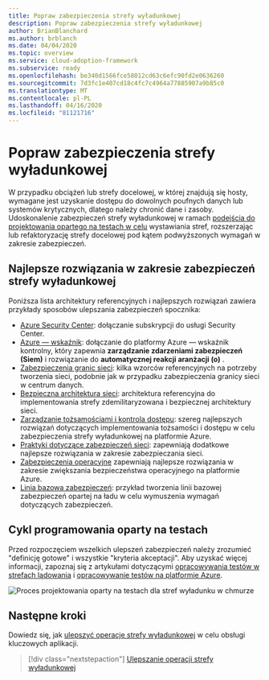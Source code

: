 ```yaml
---
title: Popraw zabezpieczenia strefy wyładunkowej
description: Popraw zabezpieczenia strefy wyładunkowej
author: BrianBlanchard
ms.author: brblanch
ms.date: 04/04/2020
ms.topic: overview
ms.service: cloud-adoption-framework
ms.subservice: ready
ms.openlocfilehash: be340d1566fce58012cd63c6efc90fd2e0636260
ms.sourcegitcommit: 7d3fc1e407cd18c4fc7c4964a77885907a9b85c0
ms.translationtype: MT
ms.contentlocale: pl-PL
ms.lasthandoff: 04/16/2020
ms.locfileid: "81121716"
---
```

<!-- cSpell:ignore SIEM -->

# <a name="improve-landing-zone-security"></a>Popraw zabezpieczenia strefy wyładunkowej

W przypadku obciążeń lub strefy docelowej, w której znajdują się hosty, wymagane jest uzyskanie dostępu do dowolnych poufnych danych lub systemów krytycznych, dlatego należy chronić dane i zasoby. Udoskonalenie zabezpieczeń strefy wyładunkowej w ramach [podejścia do projektowania opartego na testach w celu](./test-driven-development.md) wystawiania stref, rozszerzając lub refaktoryzację strefy docelowej pod kątem podwyższonych wymagań w zakresie zabezpieczeń.

## <a name="landing-zone-security-best-practices"></a>Najlepsze rozwiązania w zakresie zabezpieczeń strefy wyładunkowej

Poniższa lista architektury referencyjnych i najlepszych rozwiązań zawiera przykłady sposobów ulepszania zabezpieczeń spocznika:

- [Azure Security Center](https://docs.microsoft.com/azure/security-center/security-center-get-started?toc=https://docs.microsoft.com/azure/cloud-adoption-framework/toc.json&bc=https://docs.microsoft.com/azure/cloud-adoption-framework/_bread/toc.json): dołączanie subskrypcji do usługi Security Center.
- [Azure — wskaźnik](https://docs.microsoft.com/azure/sentinel/quickstart-onboard?toc=https://docs.microsoft.com/azure/cloud-adoption-framework/toc.json&bc=https://docs.microsoft.com/azure/cloud-adoption-framework/_bread/toc.json): dołączanie do platformy Azure — wskaźnik kontrolny, który zapewnia **zarządzanie zdarzeniami zabezpieczeń (Siem)** i rozwiązanie do **automatycznej reakcji aranżacji (o)** .
- [Zabezpieczenia granic sieci](../../reference/networking-vdc.md): kilka wzorców referencyjnych na potrzeby tworzenia sieci, podobnie jak w przypadku zabezpieczenia granicy sieci w centrum danych.
- [Bezpieczna architektura sieci](https://docs.microsoft.com/azure/architecture/reference-architectures/dmz/secure-vnet-dmz?toc=https://docs.microsoft.com/azure/cloud-adoption-framework/toc.json&bc=https://docs.microsoft.com/azure/cloud-adoption-framework/_bread/toc.json): architektura referencyjna do implementowania strefy zdemilitaryzowana i bezpiecznej architektury sieci.
- [Zarządzanie tożsamościami i kontrola dostępu](https://docs.microsoft.com/azure/security/fundamentals/identity-management-best-practices?toc=https://docs.microsoft.com/azure/cloud-adoption-framework/toc.json&bc=https://docs.microsoft.com/azure/cloud-adoption-framework/_bread/toc.json): szereg najlepszych rozwiązań dotyczących implementowania tożsamości i dostępu w celu zabezpieczenia strefy wyładunkowej na platformie Azure.
- [Praktyki dotyczące zabezpieczeń sieci](https://docs.microsoft.com/azure/security/fundamentals/network-best-practices?toc=https://docs.microsoft.com/azure/cloud-adoption-framework/toc.json&bc=https://docs.microsoft.com/azure/cloud-adoption-framework/_bread/toc.json): zapewniają dodatkowe najlepsze rozwiązania w zakresie zabezpieczania sieci.
- [Zabezpieczenia operacyjne](https://docs.microsoft.com/azure/security/fundamentals/operational-best-practices?toc=https://docs.microsoft.com/azure/cloud-adoption-framework/toc.json&bc=https://docs.microsoft.com/azure/cloud-adoption-framework/_bread/toc.json) zapewniają najlepsze rozwiązania w zakresie zwiększania bezpieczeństwa operacyjnego na platformie Azure.
- [Linia bazowa zabezpieczeń](../../govern/guides/complex/security-baseline-improvement.md#incremental-improvement-of-the-best-practices): przykład tworzenia linii bazowej zabezpieczeń opartej na ładu w celu wymuszenia wymagań dotyczących zabezpieczeń.

## <a name="test-driven-development-cycle"></a>Cykl programowania oparty na testach

Przed rozpoczęciem wszelkich ulepszeń zabezpieczeń należy zrozumieć "definicję gotowe" i wszystkie "kryteria akceptacji". Aby uzyskać więcej informacji, zapoznaj się z artykułami dotyczącymi [opracowywania testów w strefach lądowania](./test-driven-development.md) i [opracowywanie testów na platformie Azure](./azure-test-driven-development.md).

![Proces projektowania oparty na testach dla stref wyładunku w chmurze](../../_images/ready/test-driven-development-process.png)

## <a name="next-steps"></a>Następne kroki

Dowiedz się, jak [ulepszyć operacje strefy wyładunkowej](./landing-zone-operations.md) w celu obsługi kluczowych aplikacji.

> [!div class="nextstepaction"]
> [Ulepszanie operacji strefy wyładunkowej](./landing-zone-operations.md)
